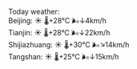 Today weather:  
Beijing: ☀️   🌡️+28°C 🌬️↓4km/h  
Tianjin: ☀️   🌡️+28°C 🌬️↓22km/h  
Shijiazhuang: ☀️   🌡️+30°C 🌬️↘14km/h  
Tangshan: ☀️   🌡️+25°C 🌬️↓15km/h  
